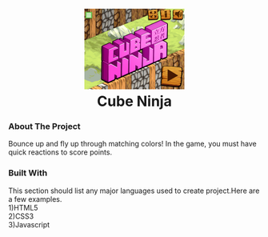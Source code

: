 <h1 align="center">
  <br>
  <a href="https://github.com/yashjri/Tic_Tac_Toe-_game/"><img src="https://github.com/yashjri/cube-ninja-game/blob/master/cubeninja.png" alt="" width="200"></a>
  <br>
  Cube Ninja 
  <br>
</h1>

### About The Project 
Bounce up and fly up through matching colors! In the game, you must have quick reactions to score points.

### Built With
This section should list any major languages used to create project.Here are a few examples.<br>
1)HTML5 <br>
2)CSS3 <br>
3)Javascript<br>
